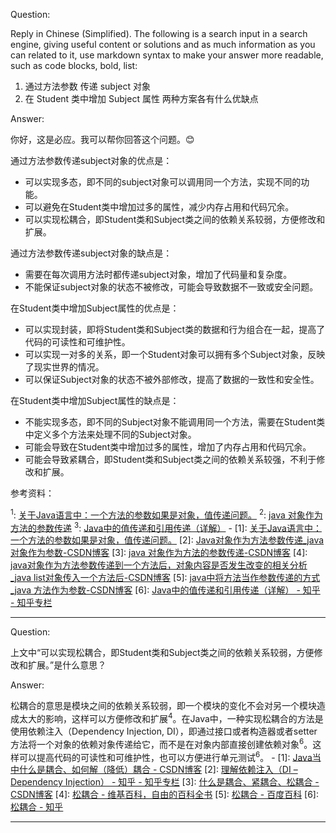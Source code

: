 Question:

Reply in Chinese (Simplified).
The following is a search input in a search engine, giving useful content or solutions and as much information as you can related to it, use markdown syntax to make your answer more readable, such as code blocks, bold, list:
1. 通过方法参数 传递 subject 对象
2. 在 Student 类中增加 Subject 属性
两种方案各有什么优缺点

Answer:

你好，这是必应。我可以帮你回答这个问题。😊

通过方法参数传递subject对象的优点是：

- 可以实现多态，即不同的subject对象可以调用同一个方法，实现不同的功能。
- 可以避免在Student类中增加过多的属性，减少内存占用和代码冗余。
- 可以实现松耦合，即Student类和Subject类之间的依赖关系较弱，方便修改和扩展。

通过方法参数传递subject对象的缺点是：

- 需要在每次调用方法时都传递subject对象，增加了代码量和复杂度。
- 不能保证subject对象的状态不被修改，可能会导致数据不一致或安全问题。

在Student类中增加Subject属性的优点是：

- 可以实现封装，即将Student类和Subject类的数据和行为组合在一起，提高了代码的可读性和可维护性。
- 可以实现一对多的关系，即一个Student对象可以拥有多个Subject对象，反映了现实世界的情况。
- 可以保证Subject对象的状态不被外部修改，提高了数据的一致性和安全性。

在Student类中增加Subject属性的缺点是：

- 不能实现多态，即不同的Subject对象不能调用同一个方法，需要在Student类中定义多个方法来处理不同的Subject对象。
- 可能会导致在Student类中增加过多的属性，增加了内存占用和代码冗余。
- 可能会导致紧耦合，即Student类和Subject类之间的依赖关系较强，不利于修改和扩展。

参考资料：

<sup>1</sup>: [关于Java语言中：一个方法的参数如果是对象，值传递问题。](https://blog.csdn.net/zhengyk98/article/details/118497134)
<sup>2</sup>: [java 对象作为方法的参数传递](https://blog.csdn.net/xianyundanfeng/article/details/79677499)
<sup>3</sup>: [Java中的值传递和引用传递（详解）](https://zhuanlan.zhihu.com/p/121614332)
\-
\[1]: [关于Java语言中：一个方法的参数如果是对象，值传递问题。](https://blog.csdn.net/zhengyk98/article/details/118497134)
\[2]: [Java对象作为方法参数传递_java 对象作为参数-CSDN博客](https://blog.csdn.net/LLstudyJava/article/details/102777554)
\[3]: [java 对象作为方法的参数传递-CSDN博客](https://blog.csdn.net/xianyundanfeng/article/details/79677499)
\[4]: [java对象作为方法参数传递到一个方法后，对象内容是否发生改变的相关分析_java list对象传入一个方法后-CSDN博客](https://blog.csdn.net/MariaOzawa/article/details/108391037)
\[5]: [java中将方法当作参数传递的方式_java 方法作为参数-CSDN博客](https://blog.csdn.net/lijingjingchn/article/details/121541915)
\[6]: [Java中的值传递和引用传递（详解） - 知乎 - 知乎专栏](https://zhuanlan.zhihu.com/p/121614332)

<hr/>

Question:

上文中“可以实现松耦合，即Student类和Subject类之间的依赖关系较弱，方便修改和扩展。”是什么意思？

Answer:

松耦合的意思是模块之间的依赖关系较弱，即一个模块的变化不会对另一个模块造成太大的影响，这样可以方便修改和扩展<sup>4</sup>。在Java中，一种实现松耦合的方法是使用依赖注入（Dependency Injection, DI），即通过接口或者构造器或者setter方法将一个对象的依赖对象传递给它，而不是在对象内部直接创建依赖对象<sup>6</sup>。这样可以提高代码的可读性和可维护性，也可以方便进行单元测试<sup>6</sup>。
\-
\[1]: [Java当中什么是耦合、如何解（降低）耦合 - CSDN博客](https://blog.csdn.net/weixin_43888891/article/details/108289642)
\[2]: [理解依赖注入（DI – Dependency Injection） - 知乎 - 知乎专栏](https://zhuanlan.zhihu.com/p/67032669)
\[3]: [什么是耦合、紧耦合、松耦合 - CSDN博客](https://blog.csdn.net/liguangyao213/article/details/123940756)
\[4]: [松耦合 - 维基百科，自由的百科全书](https://zh.wikipedia.org/wiki/%E6%9D%BE%E8%80%A6%E5%90%88)
\[5]: [松耦合 - 百度百科](https://baike.baidu.com/item/%E6%9D%BE%E8%80%A6%E5%90%88/10317075)
\[6]: [松耦合 - 知乎](https://zhuanlan.zhihu.com/p/350814432)

<hr/>

